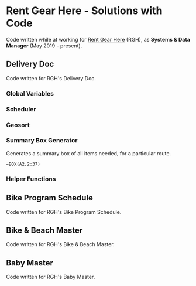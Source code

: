# Rent Gear Here - Solutions with Code
Code written while at working for [Rent Gear Here](https://www.rentgearhere.com) (RGH),
as **Systems & Data Manager** (May 2019 - present).



## Delivery Doc
Code written for RGH's Delivery Doc.

### Global Variables

### Scheduler

### Geosort

### Summary Box Generator
Generates a summary box of all items needed, for a particular route.
```
=BOX(A2,2:37)
```

### Helper Functions

## Bike Program Schedule
Code written for RGH's Bike Program Schedule.



## Bike & Beach Master
Code written for RGH's Bike & Beach Master.



## Baby Master
Code written for RGH's Baby Master.
